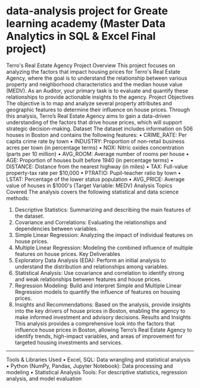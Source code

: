 # data-analysis project for Greate learning academy (Master Data Analytics in SQL & Excel Final project)
Terro's Real Estate Agency Project
Overview
This project focuses on analyzing the factors that impact housing prices for Terro's Real Estate Agency, where the goal is to understand the relationship between various property and neighborhood characteristics and the median house value (MEDV). As an Auditor, your primary task is to evaluate and quantify these relationships to provide actionable insights to the agency.
Project Objectives
The objective is to map and analyze several property attributes and geographic features to determine their influence on house prices. Through this analysis, Terro’s Real Estate Agency aims to gain a data-driven understanding of the factors that drive house prices, which will support strategic decision-making.
Dataset
The dataset includes information on 506 houses in Boston and contains the following features:
•	CRIME_RATE: Per capita crime rate by town
•	INDUSTRY: Proportion of non-retail business acres per town (in percentage terms)
•	NOX: Nitric oxides concentration (parts per 10 million)
•	AVG_ROOM: Average number of rooms per house
•	AGE: Proportion of houses built before 1940 (in percentage terms)
•	DISTANCE: Distance from the nearest highway (in miles)
•	TAX: Full-value property-tax rate per $10,000
•	PTRATIO: Pupil-teacher ratio by town
•	LSTAT: Percentage of the lower status population
•	AVG_PRICE: Average value of houses in $1000's (Target Variable: MEDV)
Analysis Topics Covered
The analysis covers the following statistical and data science methods:
1.	Descriptive Statistics: Summarizing and describing the main features of the dataset.
2.	Covariance and Correlations: Evaluating the relationships and dependencies between variables.
3.	Simple Linear Regression: Analyzing the impact of individual features on house prices.
4.	Multiple Linear Regression: Modeling the combined influence of multiple features on house prices.
Key Deliverables
1.	Exploratory Data Analysis (EDA): Perform an initial analysis to understand the distribution and relationships among variables.
2.	Statistical Analysis: Use covariance and correlation to identify strong and weak relationships between features and house prices.
3.	Regression Modeling: Build and interpret Simple and Multiple Linear Regression models to quantify the influence of features on housing prices.
4.	Insights and Recommendations: Based on the analysis, provide insights into the key drivers of house prices in Boston, enabling the agency to make informed investment and advisory decisions.
Results and Insights
This analysis provides a comprehensive look into the factors that influence house prices in Boston, allowing Terro’s Real Estate Agency to identify trends, high-impact variables, and areas of improvement for targeted housing investments and services.
________________________________________
Tools & Libraries Used
•	Excel, SQL: Data wrangling and statistical analysis
•	Python (NumPy, Pandas, Jupyter Notebook): Data processing and modeling
•	Statistical Analysis Tools: For descriptive statistics, regression analysis, and model evaluation

